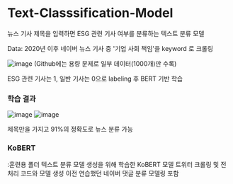 # Text-Classsification-Model

뉴스 기사 제목을 입력하면 ESG 관련 기사 여부를 분류하는 텍스트 분류 모델


Data: 2020년 이후 네이버 뉴스 기사 중 '기업 사회 책임'을 keyword 로 크롤링

![image](https://user-images.githubusercontent.com/79688191/147721904-a5115b0d-b26a-474e-9c45-315f57fa3859.png)
(Github에는 용량 문제로 일부 데이터(1000개)만 수록)

ESG 관련 기사는 1, 일반 기사는 0으로 labeling 후 BERT 기반 학습

### 학습 결과
![image](https://user-images.githubusercontent.com/79688191/147721942-091deb48-339e-4b83-99c5-4e7eabe63beb.png)
![image](https://user-images.githubusercontent.com/79688191/147721975-cec450b3-e76c-4da7-9651-49c656660582.png)

제목만을 가지고 91%의 정확도로 뉴스 분류 가능



### KoBERT
:훈련용 폴더
텍스트 분류 모델 생성을 위해 학습한 KoBERT 모델
트위터 크롤링 및 전처리 코드와 모델 생성 이전 연습했던 네이버 댓글 분류 모델링 포함
